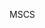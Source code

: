 MSCS 

<!---
HenrydeB/HenrydeB is a ✨ special ✨ repository because its `README.md` (this file) appears on your GitHub profile.
You can click the Preview link to take a look at your changes.
--->
